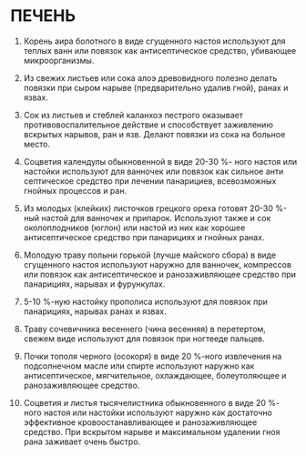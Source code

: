 # ПЕЧЕНЬ

1. Корень аира болотного в виде сгущенного настоя используют для теплых
ванн или повязок как антисептическое средство, убивающее микроорганизмы.
2. Из свежих листьев или сока алоэ древовидного полезно делать повязки
при сыром нарыве (предварительно удалив гной), ранах и язвах.  
  
3. Сок из листьев и стеблей каланхоэ пестрого оказывает
противовоспалительное действие и способствует заживлению вскрытых
нарывов, ран и язв. Делают повязки из сока на больное место.  
  
4. Соцветия календулы обыкновенной в виде 20-30 %- ного настоя или
настойки используют для ванночек или повязок как сильное анти
септическое средство при лечении панарициев, всевозможных гнойных
процессов и ран.  
  
5. Из молодых (клейких) листочков грецкого ореха готовят 20-30 %-ный
настой для ванночек и припарок. Используют также и сок околоплодников
(юглон) или настой из них как хорошее антисептическое средство при
панарициях и гнойных ранах.  
  
6. Молодую траву полыни горькой (лучше майского сбора) в виде сгущенного
настоя используют наружно для ванночек, компрессов или повязок как
антисептическое и ранозаживляющее средство при панарициях, нарывах и
фурункулах.  
  
7. 5-10 %-ную настойку прополиса используют для повязок при панарициях,
нарывах ранах и язвах.  
  
8. Траву сочевичника весеннего (чина весенняя) в перетертом, свежем виде
используют для повязок при ногтееде пальцев.  
  
9. Почки тополя черного (осокоря) в виде 20 %-ного извлечения на
подсолнечном масле или спирте используют наружно как антисептическое,
мягчительное, охлаждающее, болеутоляющее и ранозаживляющее средство.  
  
10. Соцветия и листья тысячелистника обыкновенного в виде 20 %- ного
настоя или настойки используют наружно как достаточно эффективное
кровоостанавливающее и ранозаживляющее средство. При вскрытом нарыве и
максимальном удалении гноя рана заживает очень быстро.
